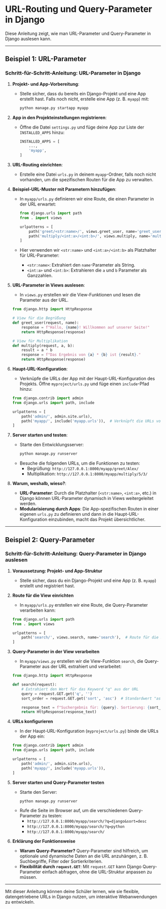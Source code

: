 
# URL-Routing und Query-Parameter in Django

Diese Anleitung zeigt, wie man URL-Parameter und Query-Parameter in Django auslesen kann. 

---

## Beispiel 1: URL-Parameter

### Schritt-für-Schritt-Anleitung: URL-Parameter in Django

1. **Projekt- und App-Vorbereitung**:
   - Stelle sicher, dass du bereits ein Django-Projekt und eine App erstellt hast. Falls noch nicht, erstelle eine App (z. B. `myapp`) mit:
     ```bash
     python manage.py startapp myapp
     ```

2. **App in den Projekteinstellungen registrieren**:
   - Öffne die Datei `settings.py` und füge deine App zur Liste der `INSTALLED_APPS` hinzu:
     ```python
     INSTALLED_APPS = [
         ...,
         'myapp',
     ]
     ```

3. **URL-Routing einrichten**:
   - Erstelle eine Datei `urls.py` in deinem `myapp`-Ordner, falls noch nicht vorhanden, um die spezifischen Routen für die App zu verwalten.

4. **Beispiel-URL-Muster mit Parametern hinzufügen**:
   - In `myapp/urls.py` definieren wir eine Route, die einen Parameter in der URL erwartet:
     ```python
     from django.urls import path
     from . import views

     urlpatterns = [
         path('greet/<str:name>/', views.greet_user, name='greet_user'),  # String-Parameter
         path('multiply/<int:a>/<int:b>/', views.multiply, name='multiply'),  # Integer-Parameter
     ]
     ```

   - Hier verwenden wir `<str:name>` und `<int:a>/<int:b>` als Platzhalter für URL-Parameter:
     - `<str:name>`: Extrahiert den `name`-Parameter als String.
     - `<int:a>` und `<int:b>`: Extrahieren die `a` und `b` Parameter als Ganzzahlen.

5. **URL-Parameter in Views auslesen**:
   - In `views.py` erstellen wir die View-Funktionen und lesen die Parameter aus der URL.

   ```python
   from django.http import HttpResponse

   # View für die Begrüßung
   def greet_user(request, name):
       response = f"Hallo, {name}! Willkommen auf unserer Seite!"
       return HttpResponse(response)

   # View für Multiplikation
   def multiply(request, a, b):
       result = a * b
       response = f"Das Ergebnis von {a} * {b} ist {result}."
       return HttpResponse(response)
   ```

6. **Haupt-URL-Konfiguration**:
   - Verknüpfe die URLs der App mit der Haupt-URL-Konfiguration des Projekts. Öffne `myproject/urls.py` und füge einen `include`-Pfad hinzu:
   
   ```python
   from django.contrib import admin
   from django.urls import path, include

   urlpatterns = [
       path('admin/', admin.site.urls),
       path('myapp/', include('myapp.urls')),  # Verknüpft die URLs von myapp
   ]
   ```

7. **Server starten und testen**:
   - Starte den Entwicklungsserver:
     ```bash
     python manage.py runserver
     ```
   - Besuche die folgenden URLs, um die Funktionen zu testen:
     - Begrüßung: `http://127.0.0.1:8000/myapp/greet/Alex/`
     - Multiplikation: `http://127.0.0.1:8000/myapp/multiply/5/3/`

8. **Warum, weshalb, wieso?**:
   - **URL-Parameter**: Durch die Platzhalter (`<str:name>`, `<int:a>`, etc.) in Django können URL-Parameter dynamisch in Views weitergeleitet werden.
   - **Modularisierung durch Apps**: Die App-spezifischen Routen in einer eigenen `urls.py` zu definieren und dann in die Haupt-URL-Konfiguration einzubinden, macht das Projekt übersichtlicher.

---

## Beispiel 2: Query-Parameter

### Schritt-für-Schritt-Anleitung: Query-Parameter in Django auslesen

1. **Voraussetzung: Projekt- und App-Struktur**
   - Stelle sicher, dass du ein Django-Projekt und eine App (z. B. `myapp`) erstellt und registriert hast.

2. **Route für die View einrichten**
   - In `myapp/urls.py` erstellen wir eine Route, die Query-Parameter verarbeiten kann:
   
   ```python
   from django.urls import path
   from . import views

   urlpatterns = [
       path('search/', views.search, name='search'),  # Route für die Suche
   ]
   ```

3. **Query-Parameter in der View verarbeiten**
   - In `myapp/views.py` erstellen wir die View-Funktion `search`, die Query-Parameter aus der URL extrahiert und verarbeitet:

   ```python
   from django.http import HttpResponse

   def search(request):
       # Extrahiert den Wert für das Keyword "q" aus der URL
       query = request.GET.get('q', '')
       sort_order = request.GET.get('sort', 'asc')  # Standardwert "asc", falls nicht angegeben

       response_text = f"Suchergebnis für: {query}. Sortierung: {sort_order}."
       return HttpResponse(response_text)
   ```

4. **URLs konfigurieren**
   - In der Haupt-URL-Konfiguration (`myproject/urls.py`) binde die URLs der App ein:

   ```python
   from django.contrib import admin
   from django.urls import path, include

   urlpatterns = [
       path('admin/', admin.site.urls),
       path('myapp/', include('myapp.urls')),
   ]
   ```

5. **Server starten und Query-Parameter testen**
   - Starte den Server:
     ```bash
     python manage.py runserver
     ```
   - Rufe die Seite im Browser auf, um die verschiedenen Query-Parameter zu testen:
     - `http://127.0.0.1:8000/myapp/search/?q=django&sort=desc`
     - `http://127.0.0.1:8000/myapp/search/?q=python`
     - `http://127.0.0.1:8000/myapp/search/`

6. **Erklärung der Funktionsweise**
   - **Warum Query-Parameter?** Query-Parameter sind hilfreich, um optionale und dynamische Daten an die URL anzuhängen, z. B. Suchbegriffe, Filter oder Sortierkriterien.
   - **Flexibilität durch `request.GET`**: Mit `request.GET` kann Django Query-Parameter einfach abfragen, ohne die URL-Struktur anpassen zu müssen.

---

Mit dieser Anleitung können deine Schüler lernen, wie sie flexible, datengetriebene URLs in Django nutzen, um interaktive Webanwendungen zu entwickeln.
